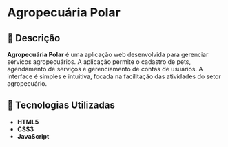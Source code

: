 # Agropecuária Polar

## 📌 Descrição

**Agropecuária Polar** é uma aplicação web desenvolvida para gerenciar serviços agropecuários. A aplicação permite o cadastro de pets, agendamento de serviços e gerenciamento de contas de usuários. A interface é simples e intuitiva, focada na facilitação das atividades do setor agropecuário.

## 🧪 Tecnologias Utilizadas

- **HTML5**
- **CSS3**
- **JavaScript**


